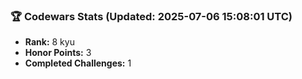 ### 🏆 Codewars Stats (Updated: 2025-07-06 15:08:01 UTC)

- **Rank:** 8 kyu
- **Honor Points:** 3
- **Completed Challenges:** 1
